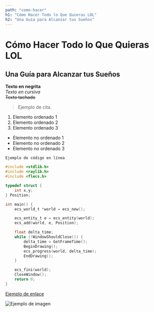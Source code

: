```yaml
---
path: "como-hacer"
h1: "Cómo Hacer Todo lo Que Quieras LOL"
h2: "Una Guía para Alcanzar tus Sueños"
---
```


# Cómo Hacer Todo lo Que Quieras LOL

## Una Guía para Alcanzar tus Sueños

**Texto en negrita**  
_Texto en cursiva_  
~~Texto tachado~~

> Ejemplo de cita.

1. Elemento ordenado 1
2. Elemento ordenado 2
3. Elemento ordenado 3

- Elemento no ordenado 1
- Elemento no ordenado 2
- Elemento no ordenado 3

`Ejemplo de código en línea`

```c
#include <stdlib.h>
#include <raylib.h>
#include <flecs.h>

typedef struct {
    int x,y;
} Position;

int main() {
    ecs_world_t *world = ecs_new();

    ecs_entity_t e = ecs_entity(world);
    ecs_add(world, e, Position);

    float delta_time;
    while (!WindowShouldClose()) {
        delta_time = GetFrameTime();
        BeginDrawing();
        ecs_progress(world, delta_time);
        EndDrawing();
    }

    ecs_fini(world);
    CloseWindow();
    return 0;
}
```

[Ejemplo de enlace](https://example.com)

![Ejemplo de imagen](https://imgs.search.brave.com/A1g3HIVyF53pk_YrZz0qOisvTPAwV07XS1GJtghqV5c/rs:fit:500:0:0:0/g:ce/aHR0cHM6Ly9zdGF0/aWMudmVjdGVlenku/Y29tL3ZpdGUvYXNz/ZXRzL3Bob3RvLUM4/cTBLUUhHLndlYnA)
